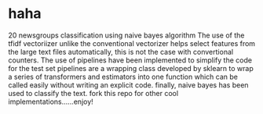 # haha
20 newsgroups classification using naive bayes algorithm
The use of the tfidf vectoriizer unlike the conventional vectorizer helps select features from the large text files automatically, this is not the case with convertional counters.
The use of pipelines have been implemented to simplify the code for the test set
pipelines are a wrapping class developed by sklearn to wrap a series of transformers and estimators into one function which can be called easily without writing an explicit code.
finally, naive bayes has been used to classify the text.
fork this repo for other cool implementations......enjoy!
